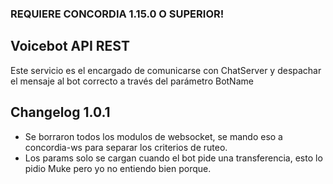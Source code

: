 ### REQUIERE CONCORDIA 1.15.0 O SUPERIOR!

## Voicebot API REST


Este servicio es el encargado de comunicarse con ChatServer y despachar el mensaje al bot correcto a través del parámetro BotName


## Changelog 1.0.1
- Se borraron todos los modulos de websocket, se mando eso a concordia-ws para separar los criterios de ruteo.
- Los params solo se cargan cuando el bot pide una transferencia, esto lo pidio Muke pero yo no entiendo bien porque.
